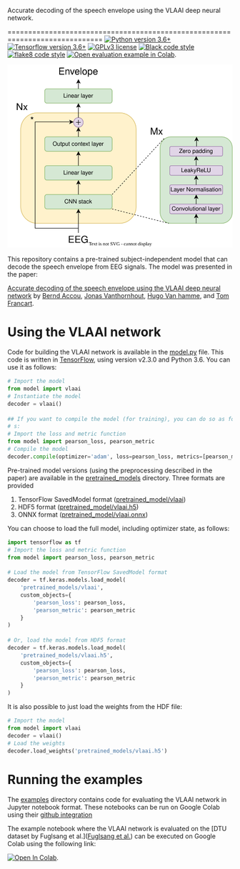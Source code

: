 
Accurate decoding of the speech envelope using the VLAAI deep neural network.

=============================================================================
[![Python version 3.6+](https://img.shields.io/badge/python-3.6%2B-brightgreen)](https://www.python.org/downloads/)
[![Tensorflow version 3.6+](https://img.shields.io/badge/Tensorflow-v2.3.0%2B-orange)](https://tensorflow.org)
[![GPLv3 license](https://img.shields.io/badge/License-GPLv3-blue.svg)](./LICENSE)
[![Black code style](https://img.shields.io/badge/code%20style-black-000000.svg)](https://black.readthedocs.io/en/stable/)
[![flake8 code style](https://img.shields.io/badge/code%20style-flake8-blue.svg)](https://flake8.pycqa.org/en/latest/)
[![Open evaluation example in Colab](https://colab.research.google.com/assets/colab-badge.svg)](https://colab.research.google.com/github/berndie/vlaai/blob/master/examples/evaluation_on_the_DTU_dataset.ipynb).



![The vlaai network](./images/vlaai.svg)

This repository contains a pre-trained subject-independent model that can
decode the speech envelope from EEG signals. The model was presented in the 
paper:

[Accurate decoding of the speech envelope using the VLAAI deep neural network](./#)
by [Bernd Accou](https://gbiomed.kuleuven.be/english/research/50000666/50000672/people/members/00114712), [Jonas Vanthornhout](https://gbiomed.kuleuven.be/english/research/50000666/50000672/people/members/00077061), [Hugo Van hamme](https://www.kuleuven.be/wieiswie/en/person/00040707), and [Tom Francart](https://gbiomed.kuleuven.be/english/research/50000666/50000672/people/members/00046624).

# Using the VLAAI network

Code for building the VLAAI network is available in the [model.py](./model.py)
file. This code is written in [TensorFlow](https://www.tensorflow.org/), using
version v2.3.0 and Python 3.6. You can use it as follows:

```python
# Import the model
from model import vlaai
# Instantiate the model
decoder = vlaai()

## If you want to compile the model (for training), you can do so as follow
# s:
# Import the loss and metric function
from model import pearson_loss, pearson_metric
# Compile the model
decoder.compile(optimizer='adam', loss=pearson_loss, metrics=[pearson_metric])
```

Pre-trained model versions (using the preprocessing described in the paper) are
available in the [pretrained_models](./pretrained_models) directory. Three 
formats are provided

1. TensorFlow SavedModel format ([pretrained_model/vlaai](./pretrained_models/vlaai))
2. HDF5 format ([pretrained_model/vlaai.h5](./pretrained_models/vlaai.h5))
3. ONNX format ([pretrained_model/vlaai.onnx](./pretrained_models/vlaai.onnx))

You can choose to load the full model, including optimizer state, as follows:

```python
import tensorflow as tf
# Import the loss and metric function
from model import pearson_loss, pearson_metric

# Load the model from TensorFlow SavedModel format
decoder = tf.keras.models.load_model(
    'pretrained_models/vlaai', 
    custom_objects={
        'pearson_loss': pearson_loss, 
        'pearson_metric': pearson_metric
    }
)

# Or, load the model from HDF5 format
decoder = tf.keras.models.load_model(
    'pretrained_models/vlaai.h5', 
    custom_objects={
        'pearson_loss': pearson_loss, 
        'pearson_metric': pearson_metric
    }
)
```

It is also possible to just load the weights from the HDF file:

```python
# Import the model
from model import vlaai
decoder = vlaai()
# Load the weights
decoder.load_weights('pretrained_models/vlaai.h5')
```


# Running the examples

The [examples](./examples) directory contains code for evaluating the VLAAI 
network in Jupyter notebook format. These notebooks can be run on Google Colab
using their [github integration](https://colab.research.google.com/github/googlecolab/colabtools/blob/master/notebooks/colab-github-demo.ipynb)

The example notebook where the VLAAI network is evaluated on the 
[DTU dataset by Fuglsang et al.]([Fuglsang et al.](https://zenodo.org/record/1199011)) 
can be executed on Google Colab using the following link:

[![Open In Colab](https://colab.research.google.com/assets/colab-badge.svg)](https://colab.research.google.com/github/berndie/vlaai/blob/master/examples/evaluation_on_the_DTU_dataset.ipynb).





